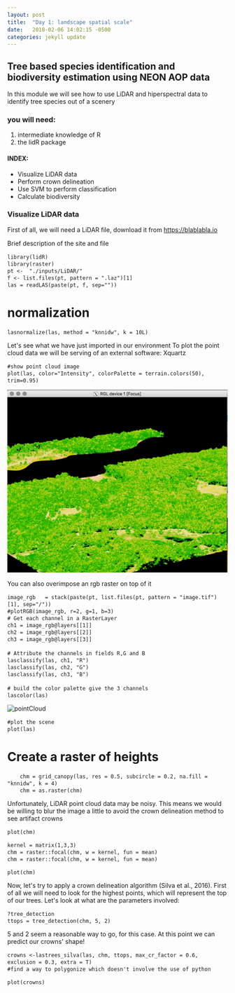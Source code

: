 ```yaml
---
layout: post
title:  "Day 1: landscape spatial scale"
date:   2018-02-06 14:02:15 -0500
categories: jekyll update
---
```


## Tree based species identification and biodiversity estimation using NEON AOP data

In this module we will see how to use LiDAR and hiperspectral data to identify tree species out of a scenery

### you will need:
1. intermediate knowledge of R
2. the lidR package

#### INDEX:
- Visualize LiDAR data
- Perform crown delineation
- Use SVM to perform classification
- Calculate biodiversity

### Visualize LiDAR data

First of all, we will need a LiDAR file, download it from https://blablabla.io

Brief description of the site and file
```{r}
library(lidR)
library(raster)
pt <-  "./inputs/LiDAR/"
f <- list.files(pt, pattern = ".laz")[1]
las = readLAS(paste(pt, f, sep=""))
```
# normalization

```{r}
lasnormalize(las, method = "knnidw", k = 10L)
```

Let's see what we have just imported in our environment
To plot the point cloud data we will be serving of an external software: Xquartz
```{r}
#show point cloud image
plot(las, color="Intensity", colorPalette = terrain.colors(50), trim=0.95)
```

![pointCloud](figures/pointCloud.png)


You can also overimpose an rgb raster on top of it
```{r}
image_rgb   = stack(paste(pt, list.files(pt, pattern = "image.tif")[1], sep="/"))
#plotRGB(image_rgb, r=2, g=1, b=3)
# Get each channel in a RasterLayer
ch1 = image_rgb@layers[[1]]
ch2 = image_rgb@layers[[2]]
ch3 = image_rgb@layers[[3]]

# Attribute the channels in fields R,G and B
lasclassify(las, ch1, "R")
lasclassify(las, ch2, "G")
lasclassify(las, ch3, "B")

# build the color palette give the 3 channels
lascolor(las)
```
![pointCloud](figures/pointCloud2.png)


```{r}
#plot the scene
plot(las)
```

# Create a raster of heights
```{r}
    chm = grid_canopy(las, res = 0.5, subcircle = 0.2, na.fill = "knnidw", k = 4)
    chm = as.raster(chm)
```

Unfortunately, LiDAR point cloud data may be noisy. This means we would be willing to blur the image a little to avoid the crown delineation method to see artifact crowns
```{r}
plot(chm)
```

```{r}
kernel = matrix(1,3,3)
chm = raster::focal(chm, w = kernel, fun = mean)
chm = raster::focal(chm, w = kernel, fun = mean)
```

```{r}
plot(chm)
```

Now, let's try to apply a crown delineation algorithm (Silva et al., 2016). First of all we will need to look for the highest points, which will represent the top of our trees. Let's look at what are the parameters involved:

```{r}
?tree_detection
ttops = tree_detection(chm, 5, 2)
```

5 and 2 seem a reasonable way to go, for this case. At this point we can predict our crowns' shape!

```{r}
crowns <-lastrees_silva(las, chm, ttops, max_cr_factor = 0.6, exclusion = 0.3, extra = T)
#find a way to polygonize which doesn't involve the use of python
```

```{r}
plot(crowns)
```

